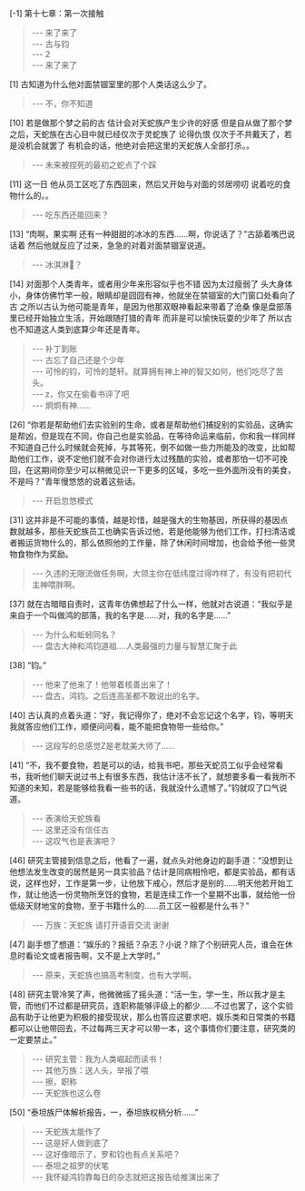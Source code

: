 
[-1] 第十七章：第一次接触
>--- 来了来了<br>
>--- 古与钧<br>
>--- 2<br>
>--- 来了来了<br>

[1] 古知道为什么他对面禁锢室里的那个人类话这么少了。
>--- 不，你不知道<br>

[10] 若是做那个梦之前的古 估计会对天蛇族产生少许的好感 但是自从做了那个梦之后，天蛇族在古心目中就已经仅次于灵蛇族了 论得仇恨 仅次于不共戴天了，若是没机会就罢了 有机会的话，他绝对会把这里的天蛇族人全部打杀。。
>--- 未来被捏死的最初之蛇点了个踩<br>

[11] 这一日 他从员工区吃了东西回来，然后又开始与对面的邻居唠叨 说着吃的食物什么的。。
>--- 吃东西还能回来？<br>

[13] “肉啊，果实啊 还有一种甜甜的冰冰的东西……啊，你说话了？”古舔着嘴巴说话着 然后他就反应了过来，急急的对着对面禁锢室说道。
>--- 冰淇淋🍨？<br>

[14] 对面那个人类青年，或者用少年来形容似乎也不错 因为太过瘦弱了 头大身体小，身体仿佛竹竿一般，眼睛却是囧囧有神，他就坐在禁锢室的大门窗口处看向了古 之所以古认为他可能是青年，是因为他那双眼神看起来带着了沧桑 像是盘部落里已经开始独立生活，开始跟随打猎的青年 而非是可以愉快玩耍的少年了 所以古也不知道这人类到底算少年还是青年。
>--- 补丁到账<br>
>--- 古忘了自己还是个少年<br>
>--- 可怜的钧，可怜的楚轩。就算拥有神上神的智又如何，他们吃尽了苦头。<br>
>--- z，你又在偷看书评了吧<br>
>--- 炯炯有神……<br>

[26] “你若是帮助他们去实验别的生命，或者是帮助他们捕捉别的实验品，这确实是帮凶，但是现在不同，你自己也是实验品，在等待命运来临前，你和我一样同样不知道自己什么时候就会死掉，与其等死，倒不如做一些力所能及的改变，比如帮助他们工作，说不定他们就不会对你进行太过残酷的实验，或者那怕一切不可挽回，在这期间你至少可以稍微见识一下更多的区域，多吃一些外面所没有的美食，不是吗？”青年慢悠悠的说着这些话。
>--- 开启忽悠模式<br>

[31] 这并非是不可能的事情，越是珍惜，越是强大的生物基因，所获得的基因点数就越多，那些天蛇族员工也确实告诉过他，若是他能够为他们工作，打扫清洁或者搬运货物什么的，那么依照他的工作量，除了休闲时间增加，也会给予他一些灵物食物作为奖励。
>--- 久违的无限流做任务啊，大领主你在低纬度过得咋样了，有没有把初代主神喂胖啊。<br>

[37] 就在古暗暗自责时，这青年仿佛想起了什么一样，他就对古说道：“我似乎是来自于一个叫做鸿的部落，我的名字是……对，我的名字是……”
>--- 为什么和蚯蚓同名？<br>
>--- 盘古大神和鸿钧道祖....人类最强的力量与智慧汇聚于此<br>

[38] “钧。”
>--- 他来了他来了！他带着核善出来了！<br>
>--- 盘古，鸿钧。之后连高圣都不敢说出的名字。<br>

[40] 古认真的点着头道：“好，我记得你了，绝对不会忘记这个名字，钧，等明天我就答应他们工作，顺便问问看，能不能把食物带一些给你。”
>--- 这段写的总感觉Z是老耽美大师了……<br>

[41] “不，我不要食物，若是可以的话，给我书吧，那些天蛇员工似乎会经常看书，我听他们聊天说过书上有很多东西，我估计活不长了，就想要多看一看我所不知道的未知，若是能够给我看一些书的话，我就没什么遗憾了。”钧就叹了口气说道。
>--- 表演给天蛇族看<br>
>--- 这里还没有信任古<br>
>--- 这叹气也是表演吧？<br>

[46] 研究主管接到信息之后，他看了一遍，就点头对他身边的副手道：“没想到让他想法发生改变的居然是另一具实验品？估计是同病相怜吧，都是实验品，都有话说，这样也好，工作是第一步，让他放下戒心，然后才是别的……明天他若开始工作，就让他选一份灵物所烹饪的食物，若是连续工作一个星期不出事，就给他一份低级天财地宝的食物，至于书籍什么的……员工区一般都是什么书？”
>--- 万族：天蛇族 请打开语音交流 谢谢<br>

[47] 副手想了想道：“娱乐的？报纸？杂志？小说？除了个别研究人员，谁会在休息时看论文或者报告啊，又不是上大学时。”
>--- 原来，天蛇族也搞高考制度，也有大学啊。<br>

[48] 研究主管冷笑了声，他微微摇了摇头道：“活一生，学一生，所以我才是主管，而他们不过都是研究员，连职称能够评级上的都少……不过也罢了，这个实验品有助于让他更为积极的接受现状，那么也答应这要求吧，娱乐类和日常类的书籍都可以让他带回去，不过每两三天才可以带一本，这个事情你们要注意，研究类的一定要禁止。”
>--- 研究主管：我为人类崛起而读书！<br>
>--- 其他万族：送人头，举报了喂<br>
>--- 擦，职称<br>
>--- 天蛇族也这么卷<br>

[50] “泰坦族尸体解析报告，一，泰坦族权柄分析……”
>--- 天蛇族太能作了<br>
>--- 这是好人做到底了<br>
>--- 这好像暗示了，罗和钧也有点关系吧？<br>
>--- 泰坦之祖罗的伏笔<br>
>--- 我怀疑鸿钧靠每日的杂志就把这报告给推演出来了<br>
